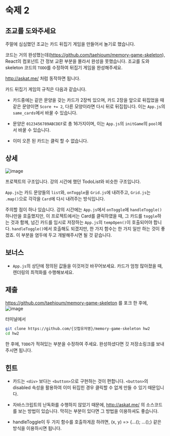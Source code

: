 # 숙제 2

## 조교를 도와주세요

주말에 심심했던 조교는 카드 뒤집기 게임을 만들어서 놀기로 했습니다.

코드는 거의 완성했는데(https://github.com/taehioum/memory-game-skeleton), React의 컴포넌트 간 정보 교환 부분을 몰라서 완성을 못했습니다.
조교를 도와 skeleton 코드의 `TODO`를 수정하여 뒤집기 게임을 완성해주세요.

http://askat.me/ 처럼 동작하면 됩니다.

카드 뒤집기 게임의 규칙은 다음과 같습니다.

- 카드중에는 같은 문양을 갖는 카드가 2장씩 있으며, 카드 2장을 앞으로 뒤집었을 때 같은 문양이면 `Score += 2`,
  다른 모양이라면 다시 뒤로 뒤집힙니다. 이는 `App.js`의 `same_cards`에서 바꿀 수 있습니다.

- 문양은 `0123456789ABCDEF`로 총 16가지이며, 이는 `App.js`의 `initGame`의 `pool`에서 바꿀 수 있습니다.

- 이미 오픈 된 카드는 클릭 할 수 없습니다.

## 상세

![image](https://user-images.githubusercontent.com/5348027/83353533-377f6200-a38e-11ea-9522-e5836a6ab745.png)

프로젝트의 구조입니다. 강의 시간에 했던 TodoList와 비슷한 구조입니다.

`App.js`는 카드 문양들의 `list`와, `onToggle`을 `Grid.js`에 내려주고, `Grid.js`는 `.map()`으로 각각을 `Card`에 다시 내려주는 방식입니다.

주의할 점이 하나 있습니다. 강의 시간에는 `App.js`에서 `onToggle`에 `handleToggle()`하나만을 호출했지만,
이 프로젝트에서는 Card를 클릭하였을 때, 그 카드를 `toggle`하는 것과 함께, 넘긴 카드를 임시로 저장하는 `App.js`의 `tempOpen()`이 호출되어야 합니다.
`handleToggle()`에서 호출해도 되겠지만, 한 가지 함수는 한 가지 일만 하는 것이 좋겠죠. 이 부분을 염두에 두고 개발해주시면 될 것 같습니다.

## 보너스

- `App.js`의 상단에 정의된 값들을 이것저것 바꾸어보세요. 카드가 엄청 많아졌을 때, 렌더링의 최적화를 수행해보세요.

## 제출

https://github.com/taehioum/memory-game-skeleton 를 포크 한 후에,
![image](https://user-images.githubusercontent.com/5348027/83353232-00a84c80-a38c-11ea-9e07-6f614a2880cd.png)

터미널에서

```bash
git clone https://github.com/{깃헙유저명}/memory-game-skeleton hw2
cd hw2
```

한 후에, `TODO`가 적혀있는 부분을 수정하여 주세요.
완성하셨다면 깃 저장소링크를 보내주시면 됩니다.

## 힌트

- 카드는 `<div>` 보다는 `<button>`으로 구현하는 것이 편합니다. `<button>`의 disabled 속성을 활용하여 이미 뒤집힌 경우 클릭할 수 없게 만들 수 있기 때문입니다.
- 자바스크립트의 난독화를 수행하지 않았기 때문에, http://askat.me/ 의 소스코드를 보는 방법이 있습니다.
  막히는 부분이 있다면 그 방법을 이용하셔도 좋습니다.

- handleToggle이 두 가지 함수를 호출하게끔 하려면, (x, y) => {...(); ...();} 같은 방식을 이용하시면 됩니다.
